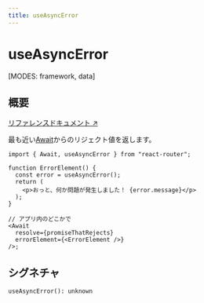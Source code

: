 ```yaml
---
title: useAsyncError
---
```


# useAsyncError

[MODES: framework, data]

## 概要

[リファレンスドキュメント ↗](https://api.reactrouter.com/v7/functions/react_router.useAsyncError.html)

最も近い[Await](../components/Await)からのリジェクト値を返します。

```tsx
import { Await, useAsyncError } from "react-router";

function ErrorElement() {
  const error = useAsyncError();
  return (
    <p>おっと、何か問題が発生しました！ {error.message}</p>
  );
}

// アプリ内のどこかで
<Await
  resolve={promiseThatRejects}
  errorElement={<ErrorElement />}
/>;
```

## シグネチャ

```tsx
useAsyncError(): unknown
```
